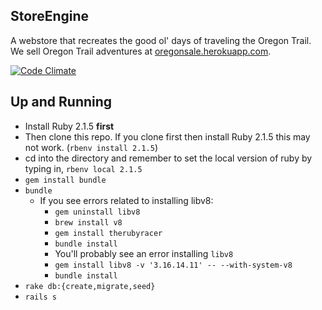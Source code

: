 ## StoreEngine

A webstore that recreates the good ol' days of traveling the Oregon Trail. We sell Oregon Trail adventures at <a href="http://oregonsale.herokuapp.com">oregonsale.herokuapp.com</a>.


[![Code Climate](https://codeclimate.com/github/jmejia/store_engine.png)](https://codeclimate.com/github/jmejia/store_engine)

## Up and Running

* Install Ruby 2.1.5 **first**
* Then clone this repo. If you clone first then install Ruby 2.1.5 this may not work. (`rbenv install 2.1.5`)
* cd into the directory and remember to set the local version of ruby by typing in, `rbenv local 2.1.5`
* `gem install bundle`
* `bundle`
  * If you see errors related to installing libv8:
    * `gem uninstall libv8`
    * `brew install v8`
    * `gem install therubyracer`
    * `bundle install`
    * You'll probably see an error installing `libv8`
    * `gem install libv8 -v '3.16.14.11' -- --with-system-v8`
    * `bundle install`
* `rake db:{create,migrate,seed}`
* `rails s`
